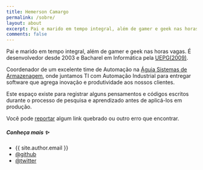 ```yaml
---
title: Hemerson Camargo
permalink: /sobre/
layout: about
excerpt: Pai e marido em tempo integral, além de gamer e geek nas horas vagas. Este espaço existe para registrar alguns pensamentos e códigos escritos durante o processo de pesquisa e aprendizado antes de aplicá-los em produção.
comments: false
---
```


Pai e marido em tempo integral, além de gamer e geek nas horas vagas.
É desenvolvedor desde 2003 e Bacharel em Informática pela [UEPG(2009)](https://www.uepg.br/).

Coordenador de um excelente time de Automação na [Águia Sistemas de Armazenagem](https://aguiasistemas.com/), onde juntamos TI com Automação Industrial para entregar software que agrega inovação e produtividade aos nossos clientes.

Este espaço existe para registrar alguns pensamentos e códigos escritos durante o processo de pesquisa e aprendizado antes de aplicá-los em produção.

Você pode [reportar](https://github.com/hemerfc/hemerson.dev/issues/new) algum link quebrado ou outro erro que encontrar.

##### Conheça mais ✨

- {{ site.author.email }}
- [@github](https://github.com/hemerfc)
- [@twitter](https://twitter.com/hemerfc)
